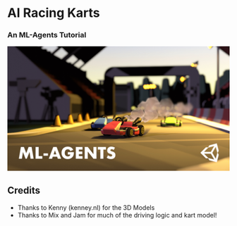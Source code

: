 # AI Racing Karts

### An ML-Agents Tutorial

![](./Thumbnail.jpg)


## Credits

- Thanks to Kenny (kenney.nl) for the 3D Models
- Thanks to Mix and Jam for much of the driving logic and kart model!


